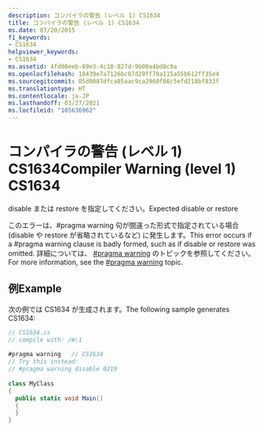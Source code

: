 ```yaml
---
description: コンパイラの警告 (レベル 1) CS1634
title: コンパイラの警告 (レベル 1) CS1634
ms.date: 07/20/2015
f1_keywords:
- CS1634
helpviewer_keywords:
- CS1634
ms.assetid: 4fd00eeb-89e3-4c18-827d-9b00a4bd8c9a
ms.openlocfilehash: 18439e7a7126bc87d29ff78a115a55b612ff35e4
ms.sourcegitcommit: 05d0087dfca85aac9ca2960f86c5efd218bf833f
ms.translationtype: HT
ms.contentlocale: ja-JP
ms.lasthandoff: 03/27/2021
ms.locfileid: "105636962"
---
```

# <a name="compiler-warning-level-1-cs1634"></a><span data-ttu-id="967a0-103">コンパイラの警告 (レベル 1) CS1634</span><span class="sxs-lookup"><span data-stu-id="967a0-103">Compiler Warning (level 1) CS1634</span></span>

<span data-ttu-id="967a0-104">disable または restore を指定してください。</span><span class="sxs-lookup"><span data-stu-id="967a0-104">Expected disable or restore</span></span>  
  
 <span data-ttu-id="967a0-105">このエラーは、#pragma warning 句が間違った形式で指定されている場合 (disable や restore が省略されているなど) に発生します。</span><span class="sxs-lookup"><span data-stu-id="967a0-105">This error occurs if a #pragma warning clause is badly formed, such as if disable or restore was omitted.</span></span> <span data-ttu-id="967a0-106">詳細については、 [#pragma warning](../language-reference/preprocessor-directives.md#pragma-warning) のトピックを参照してください。</span><span class="sxs-lookup"><span data-stu-id="967a0-106">For more information, see the [#pragma warning](../language-reference/preprocessor-directives.md#pragma-warning) topic.</span></span>  
  
## <a name="example"></a><span data-ttu-id="967a0-107">例</span><span class="sxs-lookup"><span data-stu-id="967a0-107">Example</span></span>  

 <span data-ttu-id="967a0-108">次の例では CS1634 が生成されます。</span><span class="sxs-lookup"><span data-stu-id="967a0-108">The following sample generates CS1634:</span></span>  
  
```csharp  
// CS1634.cs  
// compile with: /W:1  
  
#pragma warning   // CS1634  
// Try this instead:  
// #pragma warning disable 0219  
  
class MyClass  
{  
  public static void Main()  
  {  
  }  
}  
```
